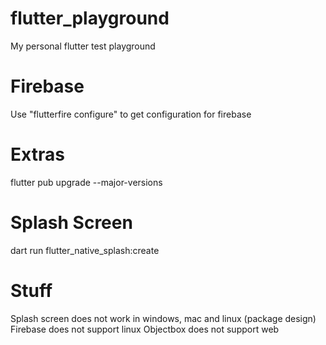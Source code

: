 # flutter_playground
My personal flutter test playground

# Firebase
Use "flutterfire configure" to get configuration for firebase

# Extras
flutter pub upgrade --major-versions

# Splash Screen
dart run flutter_native_splash:create

# Stuff
Splash screen does not work in windows, mac and linux (package design)
Firebase does not support linux
Objectbox does not support web